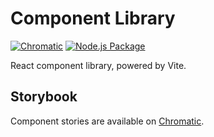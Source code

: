 # Component Library

[![Chromatic](https://github.com/jpricardo/component-library/actions/workflows/chromatic.yml/badge.svg)](https://github.com/jpricardo/component-library/actions/workflows/chromatic.yml)
[![Node.js Package](https://github.com/jpricardo/component-library/actions/workflows/release-package.yml/badge.svg)](https://github.com/jpricardo/component-library/actions/workflows/release-package.yml)

React component library, powered by Vite.

## Storybook

Component stories are available on [Chromatic](https://main--66a1b1ea031ceee861f1539b.chromatic.com).
